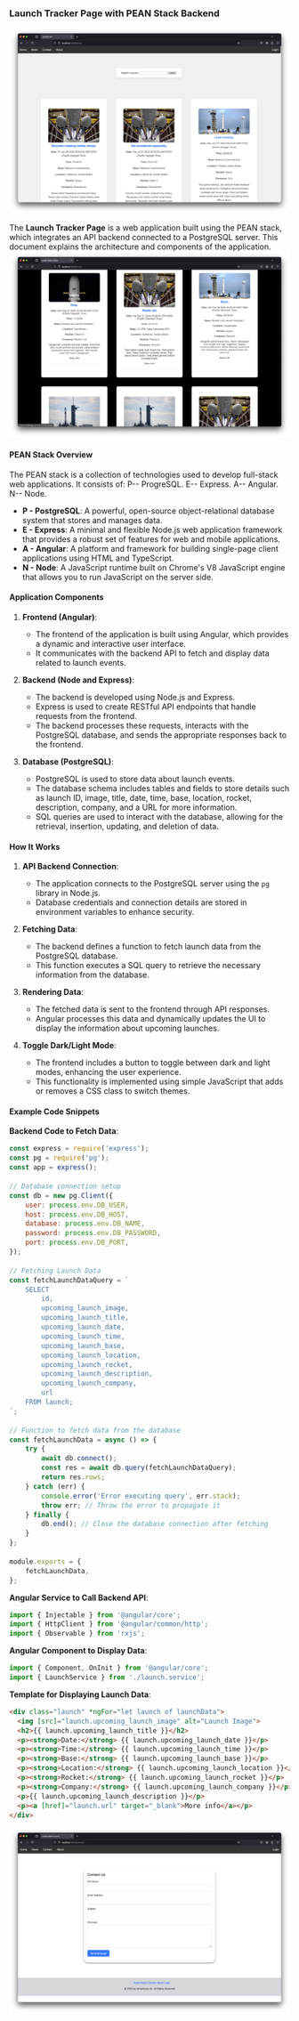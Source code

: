 ### Launch Tracker Page with PEAN Stack Backend
<img src="https://raw.githubusercontent.com/idrisskacou/GameWord/main/public/images/seach-on-launch-tracker.png">


The **Launch Tracker Page** is a web application built using the PEAN stack, which integrates an API backend connected to a PostgreSQL server. This document explains the architecture and components of the application.
<img src="https://raw.githubusercontent.com/idrisskacou/GameWord/main/public/images/new_4.png">

#### PEAN Stack Overview

The PEAN stack is a collection of technologies used to develop full-stack web applications. It consists of:
    P-- ProgreSQL.
    E-- Express.
    A-- Angular.
    N-- Node.
- **P - PostgreSQL**: A powerful, open-source object-relational database system that stores and manages data.
- **E - Express**: A minimal and flexible Node.js web application framework that provides a robust set of features for web and mobile applications.
- **A - Angular**: A platform and framework for building single-page client applications using HTML and TypeScript.
- **N - Node**: A JavaScript runtime built on Chrome's V8 JavaScript engine that allows you to run JavaScript on the server side.

#### Application Components

1. **Frontend (Angular)**:
   - The frontend of the application is built using Angular, which provides a dynamic and interactive user interface.
   - It communicates with the backend API to fetch and display data related to launch events.

2. **Backend (Node and Express)**:
   - The backend is developed using Node.js and Express.
   - Express is used to create RESTful API endpoints that handle requests from the frontend.
   - The backend processes these requests, interacts with the PostgreSQL database, and sends the appropriate responses back to the frontend.

3. **Database (PostgreSQL)**:
   - PostgreSQL is used to store data about launch events.
   - The database schema includes tables and fields to store details such as launch ID, image, title, date, time, base, location, rocket, description, company, and a URL for more information.
   - SQL queries are used to interact with the database, allowing for the retrieval, insertion, updating, and deletion of data.

#### How It Works

1. **API Backend Connection**:
   - The application connects to the PostgreSQL server using the `pg` library in Node.js.
   - Database credentials and connection details are stored in environment variables to enhance security.

2. **Fetching Data**:
   - The backend defines a function to fetch launch data from the PostgreSQL database.
   - This function executes a SQL query to retrieve the necessary information from the database.

3. **Rendering Data**:
   - The fetched data is sent to the frontend through API responses.
   - Angular processes this data and dynamically updates the UI to display the information about upcoming launches.

4. **Toggle Dark/Light Mode**:
   - The frontend includes a button to toggle between dark and light modes, enhancing the user experience.
   - This functionality is implemented using simple JavaScript that adds or removes a CSS class to switch themes.

#### Example Code Snippets

**Backend Code to Fetch Data**:

```javascript
const express = require('express');
const pg = require('pg');
const app = express();

// Database connection setup
const db = new pg.Client({
    user: process.env.DB_USER,
    host: process.env.DB_HOST,
    database: process.env.DB_NAME,
    password: process.env.DB_PASSWORD,
    port: process.env.DB_PORT,
});

// Fetching Launch Data
const fetchLaunchDataQuery = `
    SELECT 
        id,
        upcoming_launch_image,
        upcoming_launch_title,
        upcoming_launch_date,
        upcoming_launch_time,
        upcoming_launch_base,
        upcoming_launch_location,
        upcoming_launch_rocket,
        upcoming_launch_description,
        upcoming_launch_company,
        url
    FROM launch;
`;

// Function to fetch data from the database
const fetchLaunchData = async () => {
    try {
        await db.connect();
        const res = await db.query(fetchLaunchDataQuery);
        return res.rows;
    } catch (err) {
        console.error('Error executing query', err.stack);
        throw err; // Throw the error to propagate it
    } finally {
        db.end(); // Close the database connection after fetching
    }
};

module.exports = {
    fetchLaunchData,
};
```

**Angular Service to Call Backend API**:

```typescript
import { Injectable } from '@angular/core';
import { HttpClient } from '@angular/common/http';
import { Observable } from 'rxjs';

```

**Angular Component to Display Data**:

```typescript
import { Component, OnInit } from '@angular/core';
import { LaunchService } from './launch.service';

```

**Template for Displaying Launch Data**:

```html
<div class="launch" *ngFor="let launch of launchData">
  <img [src]="launch.upcoming_launch_image" alt="Launch Image">
  <h2>{{ launch.upcoming_launch_title }}</h2>
  <p><strong>Date:</strong> {{ launch.upcoming_launch_date }}</p>
  <p><strong>Time:</strong> {{ launch.upcoming_launch_time }}</p>
  <p><strong>Base:</strong> {{ launch.upcoming_launch_base }}</p>
  <p><strong>Location:</strong> {{ launch.upcoming_launch_location }}</p>
  <p><strong>Rocket:</strong> {{ launch.upcoming_launch_rocket }}</p>
  <p><strong>Company:</strong> {{ launch.upcoming_launch_company }}</p>
  <p>{{ launch.upcoming_launch_description }}</p>
  <p><a [href]="launch.url" target="_blank">More info</a></p>
</div>
```
<img src="https://raw.githubusercontent.com/idrisskacou/GameWord/main/public/images/contact-page-inage.png">
